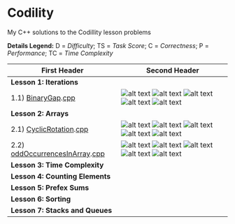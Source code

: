 # Codility
My C++ solutions to the Codillity lesson problems

**Details Legend:** D = *Difficulty*; TS = *Task Score*; C = *Correctness*; P = *Performance*; TC = *Time Complexity*
 
First Header  | Second Header
------------- | --------------------
**Lesson 1: Iterations**  | 
1.1) [BinaryGap](https://app.codility.com/programmers/lessons/1-iterations/binary_gap/).[cpp](srs/1.1.2.BinaryGap.cpp)  | ![alt text][D-painless] ![alt text][TS-100] ![alt text][C-100] ![alt text][P-N/A] ![alt text][TC-N/A]
**Lesson 2: Arrays**  | 
2.1) [CyclicRotation](https://app.codility.com/programmers/lessons/2-arrays/cyclic_rotation/).[cpp](srs/2.1.1.CyclicRotation.cpp)  | ![alt text][D-painless] ![alt text][TS-100] ![alt text][C-100] ![alt text][P-N/A] ![alt text][TC-N/A]
2.2) [oddOccurrencesInArray](https://app.codility.com/programmers/lessons/2-arrays/odd_occurrences_in_array/).[cpp](srs/2.2.1.OddOccurencesInArray.cpp)  | ![alt text][D-painless] ![alt text][TS-100] ![alt text][C-100] ![alt text][P-N/A] ![alt text][TC-N/A]
**Lesson 3: Time Complexity**  | 
**Lesson 4: Counting Elements**  | 
**Lesson 5: Prefex Sums**  | 
**Lesson 6: Sorting**  | 
**Lesson 7: Stacks and Queues**  | 

[D-painless]: https://img.shields.io/badge/D-Painless-81c1e1
[D-respectable]: https://img.shields.io/badge/D-respectable-61c0c5
[TS-100]: https://img.shields.io/badge/TS-100%25-green
[C-100]: https://img.shields.io/badge/C-100%25-green
[P-N/A]: https://img.shields.io/badge/P-N%2FA-lightgrey
[P-100]: https://img.shields.io/badge/P-100%25-green
[TC-N/A]: https://img.shields.io/badge/TC-N%2FA-lightgrey
[TC-O(N) or O(N*log(N))]: https://img.shields.io/badge/TC-O%28N%29%20or%20O%28N%2Alog%28N%29%29-lightgrey
[TC-O(1)]: https://img.shields.io/badge/TC-O%281%29-lightgrey
[TC-O(N)]: https://img.shields.io/badge/TC-O%28N%29-lightgrey
[TC-O(N+M)]: https://img.shields.io/badge/TC-O%28N%2BM%29-lightgrey
[TC-O(Nlog*(N))]: https://img.shields.io/badge/TC-O%28N%2Alog%28N%29%29-lightgrey

